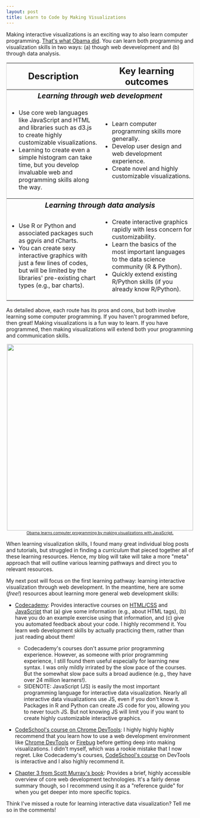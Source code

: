 ```yaml
---
layout: post
title: Learn to Code by Making Visualizations
---
```


Making interactive visualizations is an exciting way to also learn computer programming. [That's what Obama did](http://qz.com/308904/heres-the-first-line-of-code-ever-written-by-a-us-president/). You can learn both programming and visualization skills in two ways: (a) though web devevelopment and (b) through data analysis. 

<style>
	table {
		border: 1px solid lightgrey;
	}
	thead {
		font-size: 1.5em;
		font-weight: bold;
	}
	.route {
		font-size: 1.2em;
		font-style: italic;
	}

	td {
		/*padding: 50px;*/
		padding-left: 5px;
		padding-right: 5px;
	}
</style>

<table>
  <col style="width:50%">
  <col style="width:50%">
  <thead>
	  <tr>
	    <th>Description</th>
	    <th>Key learning outcomes</th>
	  </tr>
  </thead>
  <tr>
  	<th colspan="2" class="route">Learning through web development</th>
  </tr>
  <tr>
    <td><ul>
    	<li>Use core web languages like JavaScript and HTML and libraries such as d3.js to create highly customizable visualizations.</li>
    	<li>Learning to create even a simple histogram can take time, but you develop invaluable web and programming skills along the way.</li>
    </ul></td>
    <td><ul>
    	<li>Learn computer programming skills more generally.</li>
    	<li>Develop user design and web development experience.</li>
    	<li>Create novel and highly customizable visualizations.</li>
    </ul></td>
  </tr>

  <tr>
  	<th colspan="2" class="route">Learning through data analysis</th>
  </tr>
  <tr>
    <td><ul>
    	<li>Use R or Python and associated packages such as ggvis and rCharts.</li>
    	<li>You can create sexy interactive graphics with just a few lines of codes, but will be limited by the libraries' pre-existing chart types (e.g., bar charts).</li>
    </ul></td>
    <td><ul>
    	<li>Create interactive graphics rapidly with less concern for customizability.</li>
    	<li>Learn the basics of the most important languages to the data science community (R & Python).</li>
    	<li>Quickly extend existing R/Python skills (if you already know R/Python).</li>
    </ul></td>
  </th>
</table>

As detailed above, each route has its pros and cons, but both involve learning some computer programming. If you haven't programmed before, then great! Making visualizations is a fun way to learn. If you have programmed, then making visualizations will extend both your programming and communication skills. 

<div align="center">
	<img src="https://s-media-cache-ak0.pinimg.com/736x/27/b4/31/27b431f659ca49426d01a7be28f0091d.jpg" width="500"/>
	<a href="http://qz.com/308904/heres-the-first-line-of-code-ever-written-by-a-us-president/"><span style="font-size: 0.75em; display: block">Obama learns computer programming by making visualizations with JavaScript.</span></a>
</div>

When learning visualization skills, I found many great individual blog posts and tutorials, but struggled in finding a _curriculum_ that pieced together all of these learning resources. Hence, my blog will take will take a more "meta" approach that will outline various learning pathways and direct you to relevant resources.

My next post will focus on the first learning pathway: learning interactive visualization through web development. In the meantime, here are some (_free!_) resources about learning more general web development skills:

 * [Codecademy](http://www.codecademy.com/): Provides interactive courses on [HTML/CSS](http://www.codecademy.com/tracks/web) and [JavaScript](http://www.codecademy.com/tracks/javascript) that (a) give some information (e.g., about HTML tags), (b) have you do an example exercise using that information, and (c) give you automated feedback about your code. I highly recommend it. You learn web development skills by actually practicing them, rather than just reading about them! 

 	* Codecademy's courses don't assume prior programming experience. However, as someone with prior programming experience, I still found them useful especially for learning new syntax. I was only mildly irrirated by the slow pace of the courses. But the somewhat slow pace suits a broad audience (e.g., they have over 24 million learners!). 
 	* SIDENOTE: JavaScript (JS) is easily the most important programming language for interactive data visualization. Nearly all interactive data visualizations use JS, even if you don't know it. Packages in R and Python can create JS code for you, allowing you to never touch JS. But not knowing JS will limit you if you want to create highly customizable interactive graphics. 

 * [CodeSchool's course on Chrome DevTools](https://www.codeschool.com/courses/discover-devtools): I highly highly highly recommend that you learn how to use a web development environment like [Chrome DevTools](https://developer.chrome.com/devtools) or [Firebug](http://getfirebug.com/) before getting deep into making visualizations. I didn't myself, which was a rookie mistake that I now regret. Like Codecademy's courses, [CodeSchool's course](https://www.codeschool.com/courses/discover-devtools) on DevTools is interactive and I also highly recommend it.
 * [Chapter 3 from Scott Murray's book](http://chimera.labs.oreilly.com/books/1230000000345/ch03.html): Provides a brief, highly accessible overview of core web development technologies. It's a fairly dense summary though, so I recommend using it as a "reference guide" for when you get deeper into more specific topics. 

Think I've missed a route for learning interactive data visualization? Tell me so in the comments!
